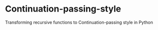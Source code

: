 # Continuation-passing-style
Transforming recursive functions to Continuation-passing style in Python
